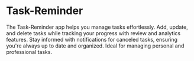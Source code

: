 # Task-Reminder
The Task-Reminder app helps you manage tasks effortlessly. Add, update, and delete tasks while tracking your progress with review and analytics features. Stay informed with notifications for canceled tasks, ensuring you're always up to date and organized. Ideal for managing personal and professional tasks.
